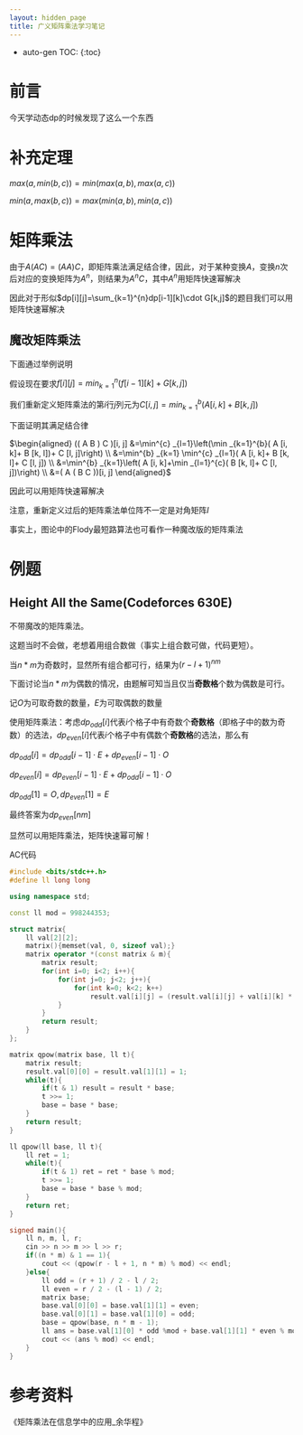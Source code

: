 ```yaml
---
layout: hidden_page
title: 广义矩阵乘法学习笔记
---
```


* auto-gen TOC:
{:toc}


# 前言

今天学动态dp的时候发现了这么一个东西



# 补充定理

$max(a,min(b,c))=min(max(a,b),max(a,c))$

$min(a,max(b,c))=max(min(a,b), min(a,c))$



# 矩阵乘法

由于$A(AC)=(AA)C$，即矩阵乘法满足结合律，因此，对于某种变换$A$，变换$n$次后对应的变换矩阵为$A^n$，则结果为$A^nC$，其中$A^n$用矩阵快速幂解决

因此对于形似$dp[i][j]=\sum_{k=1}^{n}dp[i-1][k]\cdot G[k,j]$的题目我们可以用矩阵快速幂解决



## 魔改矩阵乘法

下面通过举例说明

假设现在要求$f[i][j]=min_{k=1}^{n}(f[i-1][k]+G[k,j])$

我们重新定义矩阵乘法的第$i$行$j$列元为$C[i,j]=min_{k=1}^b(A[i,k]+B[k,j])$

下面证明其满足结合律

$\begin{aligned}
(( A B ) C )[i, j]
&=\min^{c} _{l=1}\left(\min _{k=1}^{b}( A [i, k]+ B [k, l])+ C [l, j]\right) \\
&=\min^{b} _{k=1} \min^{c} _{l=1}( A [i, k]+ B [k, l]+ C [l, j]) \\
&=\min^{b} _{k=1}\left( A [i, k]+\min _{l=1}^{c}( B [k, l]+ C [l, j])\right) \\
&=( A ( B C ))[i, j]
\end{aligned}$

因此可以用矩阵快速幂解决

注意，重新定义过后的矩阵乘法单位阵不一定是对角矩阵$I$



事实上，图论中的Flody最短路算法也可看作一种魔改版的矩阵乘法



# 例题

## Height All the Same(Codeforces 630E)

不带魔改的矩阵乘法。

这题当时不会做，老想着用组合数做（事实上组合数可做，代码更短）。

当$n*m$为奇数时，显然所有组合都可行，结果为$(r-l+1)^{nm}$

下面讨论当$n*m$为偶数的情况，由题解可知当且仅当**奇数格**个数为偶数是可行。

记$O$为可取奇数的数量，$E$为可取偶数的数量

使用矩阵乘法：考虑$dp_{odd}[i]$代表$i$个格子中有奇数个**奇数格**（即格子中的数为奇数）的选法，$dp_{even}[i]$代表$i$个格子中有偶数个**奇数格**的选法，那么有

$dp_{odd}[i] = dp_{odd}[i-1] \cdot E + dp_{even}[i-1] \cdot O$

$dp_{even}[i] = dp_{even}[i-1] \cdot E + dp_{odd}[i-1] \cdot O$

$dp_{odd}[1]=O,dp_{even}[1]=E$

最终答案为$dp_{even}[nm]$

显然可以用矩阵乘法，矩阵快速幂可解！

AC代码

```c++
#include <bits/stdc++.h>
#define ll long long

using namespace std;

const ll mod = 998244353;

struct matrix{
    ll val[2][2];
    matrix(){memset(val, 0, sizeof val);}
    matrix operator *(const matrix & m){
        matrix result;
        for(int i=0; i<2; i++){
            for(int j=0; j<2; j++){
                for(int k=0; k<2; k++)
                    result.val[i][j] = (result.val[i][j] + val[i][k] * m.val[k][j] % mod) % mod;
            }
        }
        return result;
    }
};

matrix qpow(matrix base, ll t){
    matrix result;
    result.val[0][0] = result.val[1][1] = 1;
    while(t){
        if(t & 1) result = result * base;
        t >>= 1;
        base = base * base;
    }
    return result;
}

ll qpow(ll base, ll t){
    ll ret = 1;
    while(t){
        if(t & 1) ret = ret * base % mod;
        t >>= 1;
        base = base * base % mod;
    }
    return ret;
}

signed main(){
    ll n, m, l, r;
    cin >> n >> m >> l >> r;
    if((n * m) & 1 == 1){
        cout << (qpow(r - l + 1, n * m) % mod) << endl;
    }else{
        ll odd = (r + 1) / 2 - l / 2;
        ll even = r / 2 - (l - 1) / 2;
        matrix base;
        base.val[0][0] = base.val[1][1] = even;
        base.val[0][1] = base.val[1][0] = odd;
        base = qpow(base, n * m - 1);
        ll ans = base.val[1][0] * odd %mod + base.val[1][1] * even % mod;
        cout << (ans % mod) << endl;
    }
}
```



# 参考资料

《矩阵乘法在信息学中的应用_余华程》